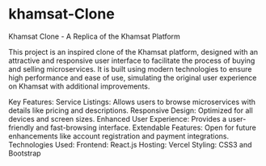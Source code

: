 # khamsat-Clone
Khamsat Clone - A Replica of the Khamsat Platform

This project is an inspired clone of the Khamsat platform, designed with an attractive and responsive user interface to facilitate the process of buying and selling microservices.
It is built using modern technologies to ensure high performance and ease of use, simulating the original user experience on Khamsat with additional improvements.

Key Features:
Service Listings: Allows users to browse microservices with details like pricing and descriptions.
Responsive Design: Optimized for all devices and screen sizes.
Enhanced User Experience: Provides a user-friendly and fast-browsing interface.
Extendable Features: Open for future enhancements like account registration and payment integrations.
Technologies Used:
Frontend: React.js
Hosting: Vercel
Styling: CSS3 and Bootstrap
